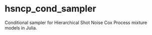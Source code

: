 # hsncp_cond_sampler
Conditional sampler for Hierarchical Shot Noise Cox Process mixture models in Julia.
